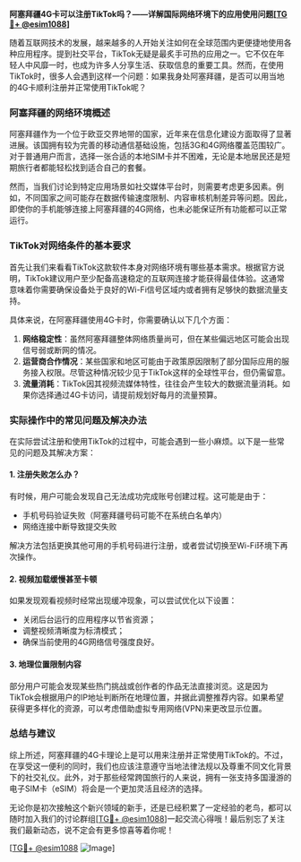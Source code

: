 **阿塞拜疆4G卡可以注册TikTok吗？——详解国际网络环境下的应用使用问题[[TG💪+ @esim1088](https://t.me/s/esim1088)]**

随着互联网技术的发展，越来越多的人开始关注如何在全球范围内更便捷地使用各种应用程序。提到社交平台，TikTok无疑是最炙手可热的应用之一。它不仅在年轻人中风靡一时，也成为许多人分享生活、获取信息的重要工具。然而，在使用TikTok时，很多人会遇到这样一个问题：如果我身处阿塞拜疆，是否可以用当地的4G卡顺利注册并正常使用TikTok呢？

### 阿塞拜疆的网络环境概述

阿塞拜疆作为一个位于欧亚交界地带的国家，近年来在信息化建设方面取得了显著进展。该国拥有较为完善的移动通信基础设施，包括3G和4G网络覆盖范围较广。对于普通用户而言，选择一张合适的本地SIM卡并不困难，无论是本地居民还是短期旅行者都能轻松找到适合自己的套餐。

然而，当我们讨论到特定应用场景如社交媒体平台时，则需要考虑更多因素。例如，不同国家之间可能存在数据传输速度限制、内容审核机制差异等问题。因此，即使你的手机能够连接上阿塞拜疆的4G网络，也未必能保证所有功能都可以正常运行。

### TikTok对网络条件的基本要求

首先让我们来看看TikTok这款软件本身对网络环境有哪些基本需求。根据官方说明，TikTok建议用户至少配备高速稳定的互联网连接才能获得最佳体验。这通常意味着你需要确保设备处于良好的Wi-Fi信号区域内或者拥有足够快的数据流量支持。

具体来说，在阿塞拜疆使用4G卡时，你需要确认以下几个方面：

1. **网络稳定性**：虽然阿塞拜疆整体网络质量尚可，但在某些偏远地区可能会出现信号弱或断网的情况。
2. **运营商合作情况**：某些国家和地区可能由于政策原因限制了部分国际应用的服务接入权限。尽管这种情况较少见于TikTok这样的全球性平台，但仍需留意。
3. **流量消耗**：TikTok因其视频流媒体特性，往往会产生较大的数据流量消耗。如果你选择通过4G卡访问，请提前规划好每月的流量预算。

### 实际操作中的常见问题及解决办法

在实际尝试注册和使用TikTok的过程中，可能会遇到一些小麻烦。以下是一些常见的问题及其解决方案：

#### 1. 注册失败怎么办？
有时候，用户可能会发现自己无法成功完成账号创建过程。这可能是由于：
- 手机号码验证失败（阿塞拜疆号码可能不在系统白名单内）
- 网络连接中断导致提交失败

解决方法包括更换其他可用的手机号码进行注册，或者尝试切换至Wi-Fi环境下再次操作。

#### 2. 视频加载缓慢甚至卡顿
如果发现观看视频时经常出现缓冲现象，可以尝试优化以下设置：
- 关闭后台运行的应用程序以节省资源；
- 调整视频清晰度为标清模式；
- 确保当前使用的4G网络信号强度良好。

#### 3. 地理位置限制内容
部分用户可能会发现某些热门挑战或创作者的作品无法直接浏览。这是因为TikTok会根据用户的IP地址判断所在地理位置，并据此调整推荐内容。如果希望获得更多样化的资源，可以考虑借助虚拟专用网络(VPN)来更改显示位置。

### 总结与建议

综上所述，阿塞拜疆的4G卡理论上是可以用来注册并正常使用TikTok的。不过，在享受这一便利的同时，我们也应该注意遵守当地法律法规以及尊重不同文化背景下的社交礼仪。此外，对于那些经常跨国旅行的人来说，拥有一张支持多国漫游的电子SIM卡（eSIM）将会是一个更加灵活且经济的选择。

无论你是初次接触这个新兴领域的新手，还是已经积累了一定经验的老鸟，都可以随时加入我们的讨论群组[[TG💪+ @esim1088](https://t.me/s/esim1088)]一起交流心得哦！最后别忘了关注我们最新动态，说不定会有更多惊喜等着你呢！

[[TG💪+ @esim1088](https://t.me/s/esim1088) ![Image](https://i.postimg.cc/4NQfJmqS/Snipaste-2025-05-13-00-14-12.png)]